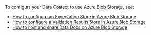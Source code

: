 To configure your Data Context to use Azure Blob Storage, see:
- [How to configure an Expectation Store in Azure Blob Storage](/docs/guides/setup/configuring_metadata_stores/configure_expectation_stores)
- [How to configure a Validation Results Store in Azure Blob Storage](/docs/guides/setup/configuring_metadata_stores/configure_result_stores)
- [How to host and share Data Docs on Azure Blob Storage](/docs/guides/setup/configuring_data_docs/host_and_share_data_docs)